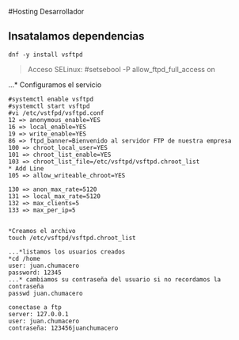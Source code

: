 #Hosting Desarrollador

## Insatalamos dependencias
```console
dnf -y install vsftpd
```
>Acceso SELinux:
>#setsebool -P allow_ftpd_full_access on
>

...* Configuramos el servicio 
```console
#systemctl enable vsftpd
#systemctl start vsftpd
#vi /etc/vstfpd/vsftpd.conf
12 => anonymous_enable=YES
16 => local_enable=YES
19 => write_enable=YES
86 => ftpd_banner=Bienvenido al servidor FTP de nuestra empresa
100 => chroot_local_user=YES
101 => chroot_list_enable=YES
103 => chroot_list_file=/etc/vsftpd/vsftpd.chroot_list
* Add Line
105 => allow_writeable_chroot=YES

130 => anon_max_rate=5120
131 => local_max_rate=5120
132 => max_clients=5
133 => max_per_ip=5


*Creamos el archivo
touch /etc/vsftpd/vsftpd.chroot_list

...*listamos los usuarios creados
*cd /home
user: juan.chumacero
password: 12345
...* cambiamos su contraseña del usuario si no recordamos la contraseña
passwd juan.chumacero

conectase a ftp 
server: 127.0.0.1
user: juan.chumacero
contraseña: 123456juanchumacero

